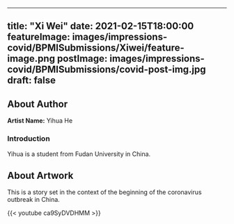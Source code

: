 
---
title: "Xi Wei"
date: 2021-02-15T18:00:00
featureImage: images/impressions-covid/BPMISubmissions/Xiwei/feature-image.png
postImage: images/impressions-covid/BPMISubmissions/covid-post-img.jpg
draft: false
---

## About Author

**Artist Name:** Yihua He 

### Introduction 
Yihua is a student from Fudan University in China. 

## About Artwork
This is a story set in the context of the beginning of the coronavirus outbreak in China. 

{{< youtube ca9SyDVDHMM >}}
